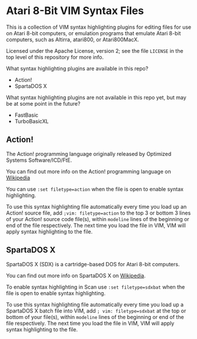 # Atari 8-Bit VIM Syntax Files #

This is a collection of VIM syntax highlighting plugins for editing files for 
use on Atari 8-bit computers, or emulation programs that emulate Atari 8-bit
computers, such as Altirra, atari800, or Atari800MacX.

Licensed under the Apache License, version 2; see the file `LICENSE` in the
top level of this repository for more info.

What syntax highlighting plugins are available in this repo?

* Action!
* SpartaDOS X

What syntax highlighting plugins are not available in this repo yet, but may
be at some point in the future?

* FastBasic
* TurboBasicXL

## Action! ##
The Action! programming language originally released by Optimized Systems
Software/ICD/FtE.

You can find out more info on the Action! programming language on
[Wikipedia](https://en.wikipedia.org/wiki/Action%21_%28programming_language%29)

You can use `:set filetype=action` when the file is open to enable syntax
highlighting.

To use this syntax highlighting file automatically every time you load up an
Action! source file, add `;vim: filetype=action` to the top 3 or bottom 3
lines of your Action! source code file(s), within `modeline` lines of the
beginning or end of the file respectively.  The next time you load the file in
VIM, VIM will apply syntax highlighting to the file.

## SpartaDOS X ##
SpartaDOS X (SDX) is a cartridge-based DOS for Atari 8-bit computers.

You can find out more info on SpartaDOS X on
[Wikipedia](https://en.wikipedia.org/wiki/SpartaDOS_X).

To enable syntax highlighting in Scan use `:set filetype=sdxbat` when the file is open to enable syntax
highlighting.

To use this syntax highlighting file automatically every time you load up a
SpartaDOS X batch file into VIM, add `; vim: filetype=sdxbat` at the top or
bottom of your file(s), within `modeline` lines of the beginning or end of the
file respectively.  The next time you load the file in VIM, VIM will apply
syntax highlighting to the file.


